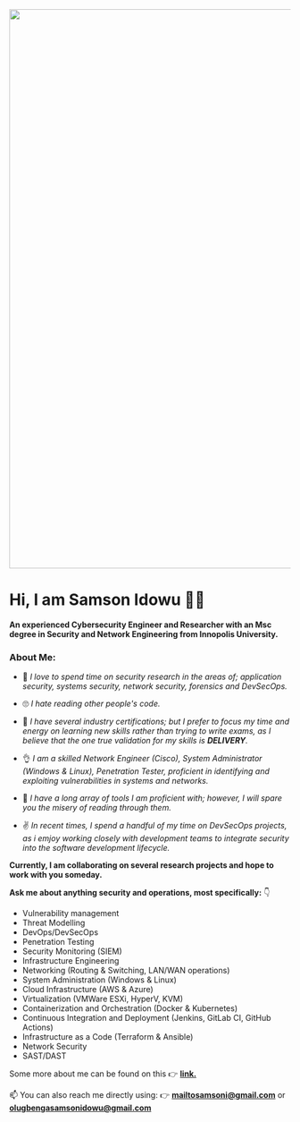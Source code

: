 <div id="header" align="center">
  <img src="https://1.bp.blogspot.com/-ivuuJuMkzVA/XWsXcEno6eI/AAAAAAAAQMs/wsSTlqBjvggwulNMdTaH0Ymv4j7DhKeFQCLcBGAs/s1600/EMAGNET_1.gif" width="1000"/> 
</div>


# Hi, I am Samson Idowu 👋🏽
**An experienced Cybersecurity Engineer and Researcher with an Msc degree in Security and Network Engineering from Innopolis University.**


### **About Me:**

- 👀 *I love to spend time on security research in the areas of; application security, systems security, network security, forensics and DevSecOps.*

- 🙄 *I hate reading other people's code.*

- 💪 *I have several industry certifications; but I prefer to focus my time and energy on learning new skills rather than trying to write exams, as I believe that the one true validation for my skills is **DELIVERY**.*

- 👌 *I am a skilled Network Engineer (Cisco), System Administrator (Windows & Linux), Penetration Tester, proficient in identifying and exploiting vulnerabilities in systems and networks.*

- 🙊 *I have a long array of tools I am proficient with; however, I will spare you the misery of reading through them.*

- :v: *In recent times, I spend a handful of my time on DevSecOps projects, as i emjoy working closely with development teams to integrate security into the software development lifecycle.* 


**Currently, I am collaborating on several research projects and hope to work with you someday.**



**Ask me about anything security and operations, most specifically:** 👇

- Vulnerability management 
- Threat Modelling 
- DevOps/DevSecOps
- Penetration Testing
- Security Monitoring (SIEM)
- Infrastructure Engineering
- Networking (Routing & Switching, LAN/WAN operations)
- System Administration (Windows & Linux)
- Cloud Infrastructure (AWS & Azure) 
- Virtualization (VMWare ESXi, HyperV, KVM)
- Containerization and Orchestration (Docker & Kubernetes)
- Continuous Integration and Deployment (Jenkins, GitLab CI, GitHub Actions)
- Infrastructure as a Code (Terraform & Ansible)
- Network Security
- SAST/DAST



Some more about me can be found on this 👉 [**link.**](https://samsonidowu.netlify.app/)



📫 You can also reach me directly using: 👉 **mailtosamsoni@gmail.com** or **olugbengasamsonidowu@gmail.com**

<!--
